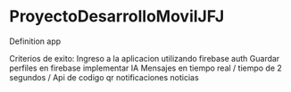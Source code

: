 # ProyectoDesarrolloMovilJFJ

Definition app

Criterios de exito:
Ingreso a la aplicacion utilizando firebase auth
Guardar perfiles en firebase
implementar IA
Mensajes en tiempo real / tiempo de 2 segundos /
Api de codigo qr
notificaciones
noticias
